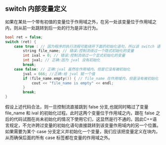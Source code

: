 ## switch 内部变量定义

如果在某处一个带有初值的变量位于作用域之外，在另一处该变量位于作用域之内，则从前一处跳转到后一处的行为是非法行为。

```c++
bool ret = false;
switch (ret) {
    case true : // 因为程序的执行流程可能绕开下面的初始化语句，所以该 switch 语句不合法
        string file_name; // 错误:控制流绕过一个隐式初始化的变量
        int ival = 0; // 错误:控制流绕过一个显式初始化的变量
        int jval; // 正确:因为 jval 没有初始化
        break;
    case false: // 正确:jval 虽然在作用域内，但是它没有被初始化
        jval = 666; //正确:给 jval 赋一个值
        if (file_name.empty()) { // file_name 在作用域内，但是没有被初始化
            cout << "file_name is empty" << endl;
        }
        break;
}
```

假设上述代码合法，则一旦控制流直接跳到 false 分支,也就同时略过了变量 file_name 和 ival 的初始化过程。此时这两个变量位于作用域之内，跟在 false 之后的代码试图在尚未初始化的情况下使用它们，这显然是行不通的。因此C++语言规定，不允许跨过变量的初始化语句直接跳转到该变量作用域内的另一个位置。如果需要为某个 case 分支定义并初始化一个变量，我们应该把变量定义在块内，从而确保后面的所有 case 标签都在变量的作用域之外。